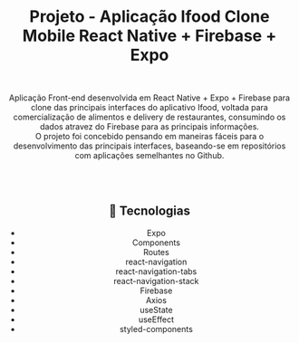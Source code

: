 <div align="center"> 

# Projeto - Aplicação Ifood Clone Mobile React Native + Firebase + Expo

</div>

<br>

<div align="center">

Aplicação Front-end desenvolvida em React Native + Expo + Firebase para clone das principais interfaces do aplicativo Ifood, voltada para comercialização de alimentos e delivery de restaurantes, consumindo os dados atravez do Firebase para as principais informações.<br>
O projeto foi concebido pensando em maneiras fáceis para o desenvolvimento das principais interfaces, baseando-se em repositórios com aplicações semelhantes no Github.

<br><br>

## :rocket: Tecnologias
<ul>
  <li>Expo</li>
  <li>Components</li>
  <li>Routes</li>
  <li>react-navigation</li>
  <li>react-navigation-tabs</li>
  <li>react-navigation-stack</li>
  <li>Firebase</li>
  <li>Axios</li>
  <li>useState</li>
  <li>useEffect</li>
  <li>styled-components</li>
</ul>

<br><br>
